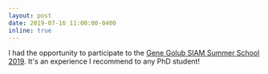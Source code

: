```yaml
---
layout: post
date: 2019-07-16 11:00:00-0400
inline: true
---
```


I had the opportunity to participate to the [Gene Golub SIAM Summer School 2019](https://sinews.siam.org/Details-Page/gene-golub-siam-summer-school-2019). It's an experience I recommend to any PhD student!
